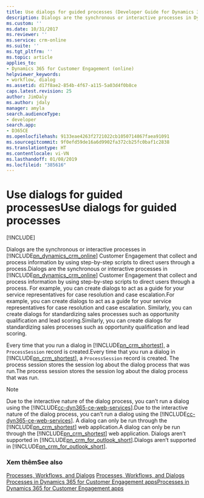 ```yaml
---
title: Use dialogs for guided processes (Developer Guide for Dynamics 365 for Customer Engagement apps) | MicrosoftDocs
description: Dialogs are the synchronous or interactive processes in Dynamics 365 for Customer Engagement (online) Customer Engagement that collect and process information by using step-by-step scripts to direct users through a process
ms.custom: ''
ms.date: 10/31/2017
ms.reviewer: ''
ms.service: crm-online
ms.suite: ''
ms.tgt_pltfrm: ''
ms.topic: article
applies_to:
- Dynamics 365 for Customer Engagement (online)
helpviewer_keywords:
- workflow, dialog
ms.assetid: d17f8ae2-854b-4f67-a115-5a03d4f0b8ce
caps.latest.revision: 25
author: JimDaly
ms.author: jdaly
manager: amyla
search.audienceType:
- developer
search.app:
- D365CE
ms.openlocfilehash: 9133eae4263f2721022cb1050714867faea91091
ms.sourcegitcommit: 9f0efd59de16a6d9902fa372cb25fc0baf1c2838
ms.translationtype: HT
ms.contentlocale: vi-VN
ms.lasthandoff: 01/08/2019
ms.locfileid: "385616"
---
```

# <a name="use-dialogs-for-guided-processes"></a><span data-ttu-id="4c928-103">Use dialogs for guided processes</span><span class="sxs-lookup"><span data-stu-id="4c928-103">Use dialogs for guided processes</span></span>

[!INCLUDE[](../includes/cc_applies_to_update_9_0_0.md)]

<span data-ttu-id="4c928-104">Dialogs are the synchronous or interactive processes in [!INCLUDE[pn_dynamics_crm_online](../includes/pn-dynamics-crm-online.md)] Customer Engagement that collect and process information by using step-by-step scripts to direct users through a process.</span><span class="sxs-lookup"><span data-stu-id="4c928-104">Dialogs are the synchronous or interactive processes in [!INCLUDE[pn_dynamics_crm_online](../includes/pn-dynamics-crm-online.md)] Customer Engagement that collect and process information by using step-by-step scripts to direct users through a process.</span></span> <span data-ttu-id="4c928-105">For example, you can create dialogs to act as a guide for your service representatives for case resolution and case escalation.</span><span class="sxs-lookup"><span data-stu-id="4c928-105">For example, you can create dialogs to act as a guide for your service representatives for case resolution and case escalation.</span></span> <span data-ttu-id="4c928-106">Similarly, you can create dialogs for standardizing sales processes such as opportunity qualification and lead scoring.</span><span class="sxs-lookup"><span data-stu-id="4c928-106">Similarly, you can create dialogs for standardizing sales processes such as opportunity qualification and lead scoring.</span></span>  
  
 <span data-ttu-id="4c928-107">Every time that you run a dialog in [!INCLUDE[pn_crm_shortest](../includes/pn-crm-shortest.md)], a `ProcessSession` record is created.</span><span class="sxs-lookup"><span data-stu-id="4c928-107">Every time that you run a dialog in [!INCLUDE[pn_crm_shortest](../includes/pn-crm-shortest.md)], a `ProcessSession` record is created.</span></span> <span data-ttu-id="4c928-108">The process session stores the session log about the dialog process that was run.</span><span class="sxs-lookup"><span data-stu-id="4c928-108">The process session stores the session log about the dialog process that was run.</span></span>  
  
> [!NOTE]
>  <span data-ttu-id="4c928-109">Due to the interactive nature of the dialog process, you can’t run a dialog using the [!INCLUDE[cc-dyn365-ce-web-services](../includes/cc-dyn365-ce-web-services.md)].</span><span class="sxs-lookup"><span data-stu-id="4c928-109">Due to the interactive nature of the dialog process, you can’t run a dialog using the [!INCLUDE[cc-dyn365-ce-web-services](../includes/cc-dyn365-ce-web-services.md)].</span></span> <span data-ttu-id="4c928-110">A dialog can only be run through the [!INCLUDE[pn_crm_shortest](../includes/pn-crm-shortest.md)] web application.</span><span class="sxs-lookup"><span data-stu-id="4c928-110">A dialog can only be run through the [!INCLUDE[pn_crm_shortest](../includes/pn-crm-shortest.md)] web application.</span></span> <span data-ttu-id="4c928-111">Dialogs aren’t supported in [!INCLUDE[pn_crm_for_outlook_short](../includes/pn-crm-for-outlook-short.md)].</span><span class="sxs-lookup"><span data-stu-id="4c928-111">Dialogs aren’t supported in [!INCLUDE[pn_crm_for_outlook_short](../includes/pn-crm-for-outlook-short.md)].</span></span>  
  
### <a name="see-also"></a><span data-ttu-id="4c928-112">Xem thêm</span><span class="sxs-lookup"><span data-stu-id="4c928-112">See also</span></span>  
 <span data-ttu-id="4c928-113">[Processes, Workflows, and Dialogs](process-categories.md) </span><span class="sxs-lookup"><span data-stu-id="4c928-113">[Processes, Workflows, and Dialogs](process-categories.md) </span></span>  
 [<span data-ttu-id="4c928-114">Processes in Dynamics 365 for Customer Engagement apps</span><span class="sxs-lookup"><span data-stu-id="4c928-114">Processes in Dynamics 365 for Customer Engagement apps</span></span>](automate-business-processes-customer-engagement.md)
